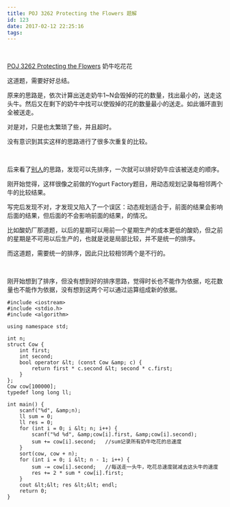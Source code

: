 ```yaml
---
title: POJ 3262 Protecting the Flowers 题解
id: 123
date: 2017-02-12 22:25:16
tags:
---
```


&nbsp;

[POJ 3262 Protecting the Flowers](http://poj.org/problem?id=3262) 奶牛吃花花

这道题，需要好好总结。

原来的思路是，依次计算出送走奶牛1~N会毁掉的花的数量，找出最小的，送走这头牛。然后又在剩下的奶牛中找可以使毁掉的花的数量最小的送走。如此循环直到全被送走。

对是对，只是也太繁琐了些，并且超时。

没有意识到其实这样的思路进行了很多次重复的比较。

&nbsp;

后来看了[别人](http://www.cnblogs.com/oscar-cnblogs/p/6376273.html)的思路，发现可以先排序，一次就可以排好奶牛应该被送走的顺序。

刚开始觉得，这样很像之前做的Yogurt Factory题目，用动态规划记录每相邻两个牛的比较结果。

写完后发现不对，才发现又陷入了一个误区：动态规划适合于，前面的结果会影响后面的结果，但后面的不会影响前面的结果，的情况。

比如酸奶厂那道题，以后的星期可以用前一个星期生产的成本更低的酸奶，但之前的星期是不可用以后生产的，也就是说是局部比较，并不是统一的排序。

而这道题，需要统一的排序，因此只比较相邻两个是不行的。

&nbsp;

刚开始想到了排序，但没有想到好的排序思路，觉得时长也不能作为依据，吃花数量也不能作为依据，没有想到这两个可以通过运算组成新的依据。
```
#include <iostream>
#include <stdio.h>
#include <algorithm>

using namespace std;

int n;
struct Cow {
    int first;
    int second;
    bool operator &lt; (const Cow &amp; c) {
        return first * c.second &lt; second * c.first;
    }
}; 
Cow cow[100000];
typedef long long ll;

int main() {
    scanf("%d", &amp;n);
    ll sum = 0;
    ll res = 0;
    for (int i = 0; i &lt; n; i++) {
        scanf("%d %d", &amp;cow[i].first, &amp;cow[i].second);
        sum += cow[i].second;   //sum记录所有奶牛吃花的总速度 
    }
    sort(cow, cow + n);
    for (int i = 0; i &lt; n - 1; i++) {
        sum -= cow[i].second;   //每送走一头牛，吃花总速度就减去这头牛的速度 
        res += 2 * sum * cow[i].first;      
    } 
    cout &lt;&lt; res &lt;&lt; endl;
    return 0;
}
```

&nbsp;